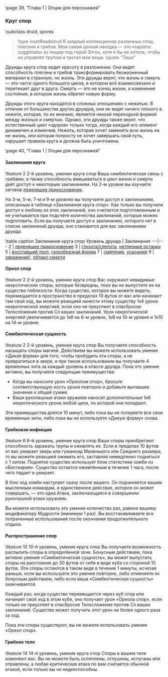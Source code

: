 \page 39, "Глава 1 | Опции для персонажей"
### Круг спор
\subclass druid, spores

> \type insetReadaloud
> Я заядлый коллекционер различных спор, плесени и грибов. Моя самая ценная находка — это «sapiens zuggtmata» из пещер под горой Зогон, хотя я бы не хотела, чтобы он управлял трупом и трогал мои вещи.
> \quote "Таша"

Друиды круга спор видят красоту в разложении. Они видят способность плесени и грибов трансформировать безжизненный материал в странную, но жизнь. Эти друиды верят, что жизнь и смерть — это части одного большого цикла, в котором всё взаимосвязано и перетекает друг в друга. Смерть — это не конец жизни, а изменение состояния, в котором жизнь обретет новую форму.

Друиды этого круга находятся в сложных отношениях с нежитью. В отличие от большинства других друидов, они не видят ничего плохого в нежити, которая, по их мнению, является некоей переходной формой между жизнью и смертью. Однако, эти друиды также верят, что естественный цикл «здоров» только тогда, когда каждый его элемент динамичен и изменчив. Нежить, которая хочет заменить всю жизнь на не-жизнь, или которая попросту не хочет завершать свой путь, нарушает правила круга и должна быть уничтожена.

\page 40, "Глава 1 | Опции для персонажей"

#### Заклинания круга
\feature 2
2-й уровень, умение круга спор
Ваша симбиотическая связь с грибами, а также способность вмешиваться в цикл жизни и смерти даёт доступ к некоторым заклинаниям. На 2-м уровне вы изучаете заговор [леденящее прикосновение](spell.chill_touch).

На 3-м, 5-м, 7-м и 9-м уровнях вы получаете доступ к заклинаниям, описанным в таблице «Заклинания круга спор». Как только вы получили доступ к любому из этих заклинаний, оно считается подготовленным и не учитывается при подсчёте количества заклинаний, которые можно подготовить. Если вы получаете доступ к заклинанию, которого нет в списке заклинаний друида, оно становится для вас заклинанием друида.

\table.caption Заклинания круга спор
Уровень друида | Заклинания
---|---
2 | [леденящее прикосновение](spell.chill_touch)
3 | [глухота/слепота](spell.blindness/deafness), [нетленные останки](spell.gentle_repose)
5 | [восставший труп](spell.animate_dead), [газообразная форма](spell.gaseous_form)
7 | [смятение](spell.confusion), [усыхание](spell.blight)
9 | [заражение](spell.contagio)], [облако смерти](spell.cloud_kill)
#### Ореол спор
\feature 2
2-й уровень, умение круга спор
Вас окружают невидимые некротические споры, которые безвредны, пока вы не выпустите их на существо поблизости. Когда существо, которое вы можете видеть, перемещается в пространство в пределах 10 футов от вас или начинает там свой ход, вы можете реакцией нанести этому существу 1к4 урона некротической энергией, если оно не преуспеет в спасброске Телосложения против Сл ваших заклинаний. Урон некротической энергией увеличивается до 1к6 на 6-м уровне, 1к8 на 10-м уровне и 1к10 на 14-м уровне.

#### Симбиотическая сущность
\feature 2
2-й уровень, умение круга спор
Вы получаете способность насыщать споры магией. Действием вы можете использовать умение «Дикая форма» для того, чтобы пробудить эти споры, а не превратиться в зверя, и при таком использовании вы получаете 4 временных хита за каждый уровень в классе друида. Пока это умение активно, вы получаете следующие преимущества:
- Когда вы наносите урон «Ореолом спор», бросьте соответствующую кость урона повторно и добавьте выпавшее значение к общей сумме.
- Ваши рукопашные атаки оружием наносят дополнительные 1к6 некротического урона любой цели, по которой они попадают.

Эти преимущества длятся 10 минут, либо пока вы не потеряете все свои временные хиты, либо пока вы не используете «Дикую форму» снова.

#### Грибковая инфекция
\feature 6
6-й уровень, умение круга спор
Ваши споры приобретают способность заражать трупы и оживлять их. Если в пределах 10 футов от вас умирает зверь или гуманоид Маленького или Среднего размера, то вы можете реакцией оживить его, заставляя немедленно подняться с 1 хитом. Поднятое существо использует блок статистики зомби из «Бестиария». Существо остается оживлённым в течение 1 часа, после чего падает и умирает.

В бою ход зомби наступает сразу после вашего. Он подчиняется вашим мысленным командам, и единственное действие, которое он может совершать, — это одна Атака, заключающаяся в совершении рукопашной атаки оружием.

Вы можете использовать это умение количество раз, равное вашему модификатору Мудрости (минимум 1 раз). Вы восстанавливаете все потраченные использования после окончания продолжительного отдыха.

#### Распространение спор
\feature 10
10-й уровень, умение круга спор
Вы получаете возможность распылить споры в определённой зоне. Бонусным действием, пока активно умение «Симбиотическая сущность», вы может выпустить споры на расстояние до 30 футов от себя в виде куба со стороной 10 футов. Эти споры остаются в таком виде в течение 1 минуты, исчезая раньше, если вы используете это умение повторно, либо отменяете их бонусным действием, либо если ваша «Симбиотическая сущность» оканчивается.

Каждый раз, когда существо перемещается через куб спор или начинает свой ход в этом кубе, оно получает урон «Ореола спор», если только не преуспеет в спасброске Телосложения против Сл ваших заклинаний. Существо может получить этот урон не более одного раза за ход.

Пока эти споры существуют, вы не можете использовать умение «Ореол спор».

#### Грибное тело
\feature 14
14-й уровень, умение круга спор
Споры в вашем теле изменяют вас. Вы не можете быть ослеплены, оглушены, испуганы или отравлены, а любая критическая атака по вам считается обычной атакой, если только вы не недееспособны.
